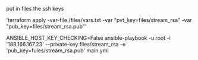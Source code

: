 put in files the ssh keys

'terraform apply -var-file /files/vars.txt -var "pvt_key=files/stream_rsa" -var "pub_key=files/stream_rsa.pub"'


ANSIBLE_HOST_KEY_CHECKING=False ansible-playbook -u root -i '188.166.167.23' --private-key files/stream_rsa -e 'pub_key=fules/stream_rsa.pub' main.yml